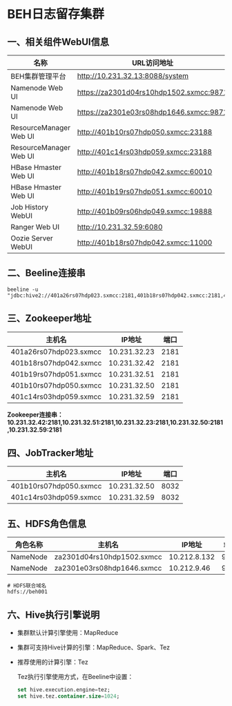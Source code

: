 # BEH日志留存集群

## 一、相关组件WebUI信息

| 名称                   | URL访问地址                             | 物理地址IP   |
| ---------------------- | --------------------------------------- | ------------ |
| BEH集群管理平台        | http://10.231.32.13:8088/system         | 10.231.32.13 |
| Namenode Web UI        | https://za2301d04rs10hdp1502.sxmcc:9871 | 10.212.8.132 |
| Namenode Web UI        | https://za2301e03rs08hdp1646.sxmcc:9871 | 10.212.9.46  |
| ResourceManager Web UI | http://401b10rs07hdp050.sxmcc:23188     | 10.231.32.50 |
| ResourceManager Web UI | http://401c14rs03hdp059.sxmcc:23188     | 10.231.32.59 |
| HBase Hmaster Web UI   | http://401b18rs07hdp042.sxmcc:60010     | 10.231.32.42 |
| HBase Hmaster Web UI   | http://401b19rs07hdp051.sxmcc:60010     | 10.231.32.51 |
| Job History WebUI      | http://401b09rs06hdp049.sxmcc:19888     | 10.231.32.49 |
| Ranger Web UI          | http://10.231.32.59:6080                | 10.231.32.59 |
| Oozie Server WebUI     | http://401b18rs07hdp042.sxmcc:11000     | 10.231.32.42 |

## 二、Beeline连接串

```shell
beeline -u "jdbc:hive2://401a26rs07hdp023.sxmcc:2181,401b18rs07hdp042.sxmcc:2181,401b19rs07hdp051.sxmcc:2181,401b10rs07hdp050.sxmcc:2181,401c14rs03hdp059.sxmcc:2181/;serviceDiscoveryMode=zooKeeper;zooKeeperNamespace=hiveserver2"
```

## 三、Zookeeper地址

| 主机名                 | IP地址       | 端口 |
| ---------------------- | ------------ | ---- |
| 401a26rs07hdp023.sxmcc | 10.231.32.23 | 2181 |
| 401b18rs07hdp042.sxmcc | 10.231.32.42 | 2181 |
| 401b19rs07hdp051.sxmcc | 10.231.32.51 | 2181 |
| 401b10rs07hdp050.sxmcc | 10.231.32.50 | 2181 |
| 401c14rs03hdp059.sxmcc | 10.231.32.59 | 2181 |

**Zookeeper连接串：10.231.32.42:2181,10.231.32.51:2181,10.231.32.23:2181,10.231.32.50:2181,10.231.32.59:2181**

## 四、JobTracker地址

| 主机名                 | IP地址       | 端口 |
| ---------------------- | ------------ | ---- |
| 401b10rs07hdp050.sxmcc | 10.231.32.50 | 8032 |
| 401c14rs03hdp059.sxmcc | 10.231.32.59 | 8032 |

## 五、HDFS角色信息

| 角色名称 | 主机名                     | IP地址       | 端口 |
| -------- | -------------------------- | ------------ | ---- |
| NameNode | za2301d04rs10hdp1502.sxmcc | 10.212.8.132 | 9000 |
| NameNode | za2301e03rs08hdp1646.sxmcc | 10.212.9.46  | 9000 |

```shell
# HDFS联合域名
hdfs://beh001
```

## 六、Hive执行引擎说明

- 集群默认计算引擎使用：MapReduce

- 集群可支持Hive计算的引擎：MapReduce、Spark、Tez

- 推荐使用的计算引擎：Tez

  Tez执行引擎使用方式，在Beeline中设置：

  ```SQL
  set hive.execution.engine=tez;
  set hive.tez.container.size=1024;
  ```

